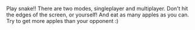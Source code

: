 Play snake!! There are two modes, singleplayer and multiplayer. Don't hit the edges of the screen, or yourself! And eat as many apples as you can. Try to get more apples
than your opponent :)
